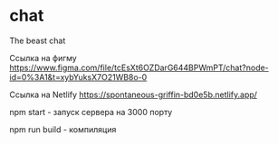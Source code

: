 # chat
The beast chat

Ссылка на фигму https://www.figma.com/file/tcEsXt6OZDarG644BPWmPT/chat?node-id=0%3A1&t=xybYuksX7O21WB8o-0


Ссылка на Netlify  https://spontaneous-griffin-bd0e5b.netlify.app/


 npm start - запуск сервера на 3000 порту
 
 npm run build - компиляция
